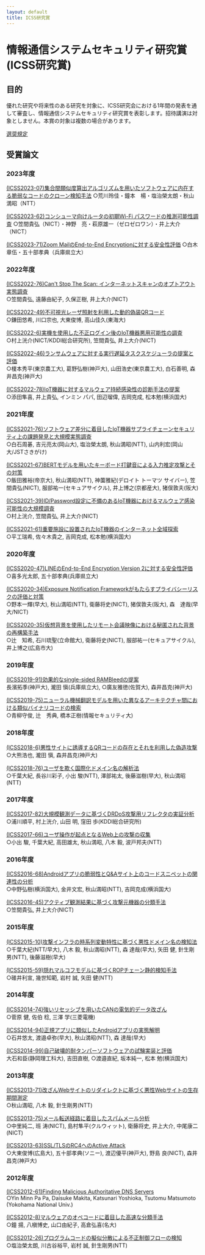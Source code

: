 ```yaml
---
layout: default
title: ICSS研究賞
---
```


# 情報通信システムセキュリティ研究賞(ICSS研究賞)

## 目的
優れた研究や将来性のある研究を対象に、ICSS研究会における1年間の発表を通して審査し、情報通信システムセキュリティ研究賞を表彰します。招待講演は対象としません。本賞の対象は複数の場合があります。

[選奨規定](award-r4.pdf)

## 受賞論文

### 2023年度

[(ICSS2023-07)集合間類似度算出アルゴリズムを用いたソフトウェアに内在する脆弱なコードのクローン検知手法](https://ken.ieice.org/ken/paper/20230621MCuW/)
○荒川玲佳・鐘本　楊・塩治榮太朗・秋山満昭（NTT）

[(ICSS2023-62)コンシューマ向けルータの初期Wi-Fi パスワードの推測可能性調査](https://ken.ieice.org/ken/paper/20231117eCYf/)
○笠間貴弘（NICT）・神野　亮・萩原雄一（ゼロゼロワン）・井上大介（NICT）

[(ICSS2023-71)Zoom MailのEnd-to-End Encryptionに対する安全性評価](https://ken.ieice.org/ken/paper/20240321fcCs/)
○白木章伍・五十部孝典（兵庫県立大）

### 2022年度

[(ICSS2022-76)Can't Stop The Scan: インターネットスキャンのオプトアウト実態調査](https://ken.ieice.org/ken/paper/202303149Cs7/)   
○笠間貴弘, 遠藤由紀子, 久保正樹, 井上大介(NICT)

[(ICSS2022-49)不可視光レーザ照射を利用した動的偽装QRコード](https://ken.ieice.org/ken/paper/20230313TCsE/)   
○鎌田悠希, 川口宗也, 大東俊博, 高山佳久(東海大)

[(ICSS2022-6)実機を使用した不正ログイン後のIoT機器悪用可能性の調査](https://ken.ieice.org/ken/paper/20220623wCkJ/)   
○村上洸介(NICT/KDDI総合研究所), 笠間貴弘, 井上大介(NICT)

[(ICSS2022-46)ランサムウェアに対する実行遅延タスクスケジューラの提案と評価](https://ken.ieice.org/ken/paper/20221108ZCnE/)   
○榎本秀平(東京農工大), 葛野弘樹(神戸大), 山田浩史(東京農工大), 白石善明, 森井昌克(神戸大)

[(ICSS2022-78)IoT機器に対するマルウェア持続感染性の診断手法の提案](https://ken.ieice.org/ken/paper/20230314GCqw/)   
○添田隼喜, 井上貴弘, インミン パパ, 田辺瑠偉, 吉岡克成, 松本勉(横浜国大)

### 2021年度

[(ICSS2021-76)ソフトウェア差分に着目したIoT機器サプライチェーンセキュリティ上の課題発見と大規模実態調査](https://www.ieice.org/ken/paper/20220308dCil/)  
○白石周碁, 吉元亮太(岡山大), 塩治榮太朗, 秋山満昭(NTT), 山内利宏(岡山大/JSTさきがけ)

[(ICSS2021-67)BERTモデルを用いたキーボード打鍵音による入力推定攻撃とその対策](https://www.ieice.org/ken/paper/20220308qCix/)  
○飯田雅裕(帝京大), 秋山満昭(NTT), 神薗雅紀(デロイト トーマツ サイバー), 笠間貴弘(NICT), 服部祐一(セキュアサイクル), 井上博之(京都産大), 猪俣敦夫(阪大)

[(ICSS2021-39)ID/Password設定に不備のあるIoT機器におけるマルウェア感染可能性の大規模調査](https://www.ieice.org/ken/paper/20210720TC45/)  
○村上洸介, 笠間貴弘, 井上大介(NICT)

[(ICSS2021-61)重要施設に設置されたIoT機器のインターネット全域探索](https://www.ieice.org/ken/paper/20220307xCiv/)  
○平工瑞希, 佐々木貴之, 吉岡克成, 松本勉(横浜国大)

### 2020年度

[(ICSS2020-47)LINEのEnd-to-End Encryption Version 2に対する安全性評価](https://www.ieice.org/ken/paper/20210302sC2f/)  
○喜多光太郎, 五十部孝典(兵庫県立大)

[(ICSS2020-34)Exposure Notification Frameworkがもたらすプライバシーリスクの評価と対策](https://www.ieice.org/ken/paper/20210301yCDd/)  
○野本一輝(早大), 秋山満昭(NTT), 衛藤将史(NICT), 猪俣敦夫(阪大), 森　達哉(早大/NICT)

[(ICSS2020-35)仮想背景を使用したリモート会議映像における秘匿された背景の再構築手法](https://www.ieice.org/ken/paper/20210301ZCDg/)  
○辻　知希, 石川琉聖(立命館大), 衛藤将史(NICT), 服部祐一(セキュアサイクル), 井上博之(広島市大)


### 2019年度

[(ICSS2019-91)効果的なsingle-sided RAMBleedの提案](https://www.ieice.org/ken/paper/20200303U1X4/)  
長濱拓季(神戸大), 瀧田 愼(兵庫県立大), ○廣友雅徳(佐賀大), 森井昌克(神戸大)

[(ICSS2019-75)ニューラル機械翻訳モデルを用いた異なるアーキテクチャ間における類似バイナリコードの検索](https://www.ieice.org/ken/paper/20200302S1W3/)  
○青柳守俊, 辻　秀典, 橋本正樹(情報セキュリティ大)

### 2018年度

[(ICSS2018-6)悪性サイトに誘導するQRコードの存在とそれを利用した偽造攻撃](https://www.ieice.org/ken/paper/20180625B143/)  
○大熊浩也, 瀧田 愼, 森井昌克(神戸大)

[(ICSS2018-76)ユーザを欺く国際化ドメイン名の解析法](https://www.ieice.org/ken/paper/20190307m1kE/)  
○千葉大紀, 長谷川彩子, 小出 駿(NTT), 澤部祐太, 後藤滋樹(早大), 秋山満昭(NTT)

### 2017年度

[(ICSS2017-82)大規模観測データに基づくDRDoS攻撃用リフレクタの実証分析](https://www.ieice.org/ken/paper/20180308K1Dx/)  
○浦川順平, 村上洸介, 山田 明, 窪田 歩(KDDI総合研究所)

[(ICSS2017-66)ユーザ操作が起点となるWeb上の攻撃の収集](https://www.ieice.org/ken/paper/20180308e1cj/)  
○小出 駿, 千葉大紀, 高田雄太, 秋山満昭, 八木 毅, 波戸邦夫(NTT)

### 2016年度
[(ICSS2016-68)Androidアプリの脆弱性とQ&Aサイト上のコードスニペットの関連性の分析](https://www.ieice.org/ken/paper/20170314FbsL/)  
○中野弘樹(横浜国大), 金井文宏, 秋山満昭(NTT), 吉岡克成(横浜国大)

[(ICSS2016-45)アクティブ観測結果に基づく攻撃元機器の分類手法](https://www.ieice.org/ken/paper/20161125ebNy/)  
○笠間貴弘, 井上大介(NICT)

### 2015年度
[(ICSS2015-10)攻撃インフラの時系列変動特性に基づく悪性ドメイン名の検知法](https://www.ieice.org/ken/paper/20150612ybaK/)  
○千葉大紀(NTT/早大), 八木 毅, 秋山満昭(NTT), 森 達哉(早大), 矢田 健, 針生剛男(NTT), 後藤滋樹(早大)

[(ICSS2015-59)隠れマルコフモデルに基づくROPチェーン静的検知手法](https://www.ieice.org/ken/paper/20160304Cb68/)  
○碓井利宣, 幾世知範, 岩村 誠, 矢田 健(NTT)

### 2014年度
[(ICSS2014-74)強いリセッシブを用いたCANの電気的データ改ざん](https://www.ieice.org/ken/paper/20150304WBZ0/)  
○菅原 健, 佐伯 稔, 三澤 学(三菱電機)

[(ICSS2014-94)正規アプリに類似したAndroidアプリの実態解明](https://www.ieice.org/ken/paper/20150304gBxw/)  
○石井悠太, 渡邉卓弥(早大), 秋山満昭(NTT), 森 達哉(早大)

[(ICSS2014-99)自己破壊的耐タンパーソフトウェアの試験実装と評価](https://www.ieice.org/ken/paper/20150304KBY4/)  
大石和臣(静岡理工科大), 吉田直樹, ○渡邉直紀, 坂本純一, 松本 勉(横浜国大)

### 2013年度
[(ICSS2013-71)改ざんWebサイトのリダイレクトに基づく悪性Webサイトの生存期間測定](https://www.ieice.org/ken/paper/20140327BBL1/)  
○秋山満昭, 八木 毅, 針生剛男(NTT)

[(ICSS2013-75)メール転送経路に着目したスパムメール分析](https://www.ieice.org/ken/paper/201403286BMM/)  
○中里純二, 班 涛(NICT), 島村隼平(クルウィット), 衛藤将史, 井上大介, 中尾康二(NICT)

[(ICSS2013-63)SSL/TLSのRC4へのActive Attack](https://www.ieice.org/ken/paper/20140327ABM7/)  
○大東俊博(広島大), 五十部孝典(ソニー), 渡辺優平(神戸大), 野島 良(NICT), 森井昌克(神戸大)

### 2012年度
[(ICSS2012-61)Finding Malicious Authoritative DNS Servers](https://www.ieice.org/ken/paper/20130325BB2U/)  
○Yin Minn Pa Pa, Daisuke Makita, Katsunari Yoshioka, Tsutomu Matsumoto (Yokohama National Univ.)

[(ICSS2012-8)マルウェアのオペコードに着目した高速な分類手法](https://www.ieice.org/ken/paper/20120622d0Sj/)  
○鐘 揚, 八槇博史, 山口由紀子, 高倉弘喜(名大)

[(ICSS2012-26)プログラムコードの擬似分散による不正制御フローの検知](https://www.ieice.org/ken/paper/20120719N0TH/)  
○塩治榮太朗, 川古谷裕平, 岩村 誠, 針生剛男(NTT)
